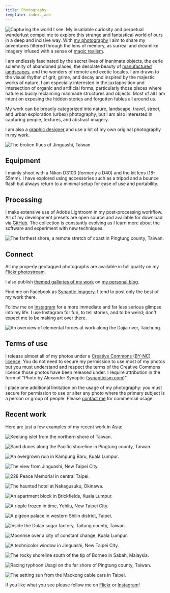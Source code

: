 ```yaml
---
title: Photography
template: index.jade
---
```


<img src="synaptic-ideal.jpg" class="alignright marginleft" title="Capturing the world I see." alt="Capturing the world I see." /> My insatiable curiosity and perpetual wanderlust compel me to explore this strange and fantastical world of ours in a deep and incisive way. With [my photography](http://synapticism.com/c/portfolio/photography/) I aim to share my adventures filtered through the lens of memory, as surreal and dreamlike imagery infused with a sense of [magic realism](https://en.wikipedia.org/wiki/Magic_realism).

I am endlessly fascinated by the secret lives of inanimate objects, the eerie solemnity of abandoned places, the desolate beauty of [manufactured landscapes](http://www.imdb.com/title/tt0832903/), and the wonders of remote and exotic locales. I am drawn to the visual rhythm of grit, grime, and decay and inspired by the majestic works of nature. I am especially interested in the juxtaposition and intersection of organic and artificial forms, particularly those places where nature is busily reclaiming manmade structures and objects. Most of all I am intent on exposing the hidden stories and forgotten fables all around us.

My work can be broadly categorized into nature, landscape, travel, street, and urban exploration (urbex) photography, but I am also interested in capturing people, textures, and abstract imagery.

I am also a [graphic designer](/design) and use a lot of my own original photography in my work.

![The broken flues of Jinguashi, Taiwan.](/img/photos/synaptic-jinguashi-flues.jpg)

## <a name="equipment"></a>Equipment

I mainly shoot with a Nikon D3100 (formerly a D40) and the kit lens (18-55mm). I have explored using accessories such as a tripod and a bounce flash but always return to a minimal setup for ease of use and portability.

## <a name="processing"></a>Processing

I make extensive use of Adobe Lightroom in my post-processing workflow. All of my development presets are open source and available for download via [GitHub](https://github.com/synapticism/synaptic-lightroom-presets). The collection is constantly evolving as I learn more about the software and experiment with new techniques.

![The farthest shore, a remote stretch of coast in Pingtung county, Taiwan.](/img/photos/synaptic-farthest-shore.jpg)

## Connect

All my properly geotagged photographs are available in full quality on my [Flickr photostream](https://secure.flickr.com/photos/synapticism/).

I also publish [themed galleries of my work](http://synapticism.com/c/portfolio/photography/) on [my personal blog](http://synapticism.com).

Find me on Facebook as [Synaptic Imagery](https://www.facebook.com/synaptic.imagery). I tend to post only the best of my work there.

Follow me on [Instagram](http://www.instagram.com/synapticx) for a more immediate and far less serious glimpse into my life. I use Instagram for fun, to tell stories, and to be weird; don't expect me to be making art over there.

![An overview of elemental forces at work along the Dajia river, Taichung.](/img/photos/synaptic-dajia-riverbed.jpg)

## Terms of use

I release almost all of my photos under a [Creative Commons (BY-NC) licence](https://creativecommons.org/licenses/by-nc/3.0/). You do not need to secure my permission to use most of my photos but you must understand and respect the terms of the Creative Commons licence those photos have been released under. I require attribution in the form of "Photo by Alexander Synaptic ([synapticism.com](http://synapticism.com))".

I place one additional limitation on the usage of my photography: you must secure for permission to use or alter any photo where the primary subject is a person or group of people. Please [contact me](/connect) for commercial usage.

## Recent work

Here are just a few examples of my recent work in Asia:

![Keelung islet from the northern shore of Taiwan.](/img/photos/synaptic-keelung-islet.jpg)

![Sand dunes along the Pacific shoreline in Pingtung county, Taiwan.](/img/photos/synaptic-pingtung-sand-dunes.jpg)

![An overgrown ruin in Kampung Baru, Kuala Lumpur.](/img/photos/synaptic-klcc-overgrown.jpg)

![The view from Jinguashi, New Taipei City.](/img/photos/synaptic-jinguashi-vista.jpg)

![228 Peace Memorial in central Taipei.](/img/photos/synaptic-taipei-228-peace.jpg)

![The haunted hotel at Nakagusuku, Okinawa.](/img/photos/synaptic-nakagusuku.jpg)

![An apartment block in Brickfields, Kuala Lumpur.](/img/photos/synaptic-brickfields-block.jpg)

![A ripple frozen in time, Yehliu, New Taipei City.](/img/photos/synaptic-yehliu-ripple.jpg)

![A pigeon palace in western Shilin district, Taipei.](/img/photos/synaptic-shezi-pigeon-palace.jpg)

![Inside the Dulan sugar factory, Taitung county, Taiwan.](/img/photos/synaptic-dulan-sugar-factory.jpg)

![Moonrise over a city of constant change, Kuala Lumpur.](/img/photos/synaptic-kuala-lumpur-moonrise.jpg)

![A technicolor window in Jinguashi, New Taipei City.](/img/photos/synaptic-technicolor-window.jpg)

![The rocky shoreline south of the tip of Borneo in Sabah, Malaysia.](/img/photos/synaptic-kudat-rocky-shoreline.jpg)

![Racing typhoon Usagi on the far shore of Pingtung county, Taiwan.](/img/photos/synaptic-typhoon-usagi.jpg)

![The setting sun from the Maokong cable cars in Taipei.](/img/photos/synaptic-taipei-maokong-sunset.jpg)

If you like what you see please follow me on [Flickr](https://secure.flickr.com/photos/synapticism/) or [Instagram](http://www.instagram.com/synapticx)!
